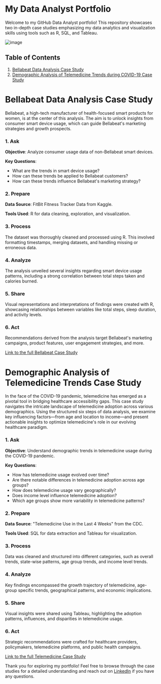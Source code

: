 # My Data Analyst Portfolio

Welcome to my GitHub Data Analyst portfolio! This repository showcases two in-depth case studies emphasizing my data analytics and visualization skills using tools such as R, SQL, and Tableau.

![image](https://github.com/jdautell/data-analyst-portfolio/assets/132599194/970f6198-9d1c-4803-af04-25e03761ce1d)

## Table of Contents
1. [Bellabeat Data Analysis Case Study](#bellabeat-data-analysis-case-study)
3. [Demographic Analysis of Telemedicine Trends during COVID-19 Case Study](#Demographic-Analysis-of-Telemedicine-Trends-Case-Study)

# Bellabeat Data Analysis Case Study
Bellabeat, a high-tech manufacturer of health-focused smart products for women, is at the center of this analysis. The aim is to unlock insights from consumer smart device usage, which can guide Bellabeat's marketing strategies and growth prospects.

### 1. Ask

**Objective**:
Analyze consumer usage data of non-Bellabeat smart devices.

**Key Questions**:
- What are the trends in smart device usage?
- How can these trends be applied to Bellabeat customers?
- How can these trends influence Bellabeat's marketing strategy?

### 2. Prepare

**Data Source**:
FitBit Fitness Tracker Data from Kaggle.

**Tools Used**:
R for data cleaning, exploration, and visualization.

### 3. Process

The dataset was thoroughly cleaned and processed using R. This involved formatting timestamps, merging datasets, and handling missing or erroneous data.

### 4. Analyze

The analysis unveiled several insights regarding smart device usage patterns, including a strong correlation between total steps taken and calories burned.

### 5. Share

Visual representations and interpretations of findings were created with R, showcasing relationships between variables like total steps, sleep duration, and activity levels.

### 6. Act

Recommendations derived from the analysis target Bellabeat's marketing campaigns, product features, user engagement strategies, and more.

[Link to the full Bellabeat Case Study](./bellabeat_case_study/bellabeat_case_study.md)

# Demographic Analysis of Telemedicine Trends Case Study
In the face of the COVID-19 pandemic, telemedicine has emerged as a pivotal tool in bridging healthcare accessibility gaps. This case study navigates the intricate landscape of telemedicine adoption across various demographics. Using the structured six steps of data analysis, we examine key influencing factors—from age and location to income—and present actionable insights to optimize telemedicine's role in our evolving healthcare paradigm.

### 1. Ask

**Objective**:
Understand demographic trends in telemedicine usage during the COVID-19 pandemic.

**Key Questions**:
- How has telemedicine usage evolved over time?
- Are there notable differences in telemedicine adoption across age groups?
- How does telemedicine usage vary geographically?
- Does income level influence telemedicine adoption?
- Which age groups show more variability in telemedicine patterns?

### 2. Prepare

**Data Source**:
"Telemedicine Use in the Last 4 Weeks" from the CDC.

**Tools Used**:
SQL for data extraction and Tableau for visualization.

### 3. Process

Data was cleaned and structured into different categories, such as overall trends, state-wise patterns, age group trends, and income level trends.

### 4. Analyze

Key findings encompassed the growth trajectory of telemedicine, age-group specific trends, geographical patterns, and economic implications.

### 5. Share

Visual insights were shared using Tableau, highlighting the adoption patterns, influences, and disparities in telemedicine usage.

### 6. Act

Strategic recommendations were crafted for healthcare providers, policymakers, telemedicine platforms, and public health campaigns.

[Link to the full Telemedicine Case Study](./telemedicine_case_study/telemedicine_case_study.md)

Thank you for exploring my portfolio! Feel free to browse through the case studies for a detailed understanding and reach out on [LinkedIn](https://www.linkedin.com/in/jordan-dautelle-72a672169/) if you have any questions.

